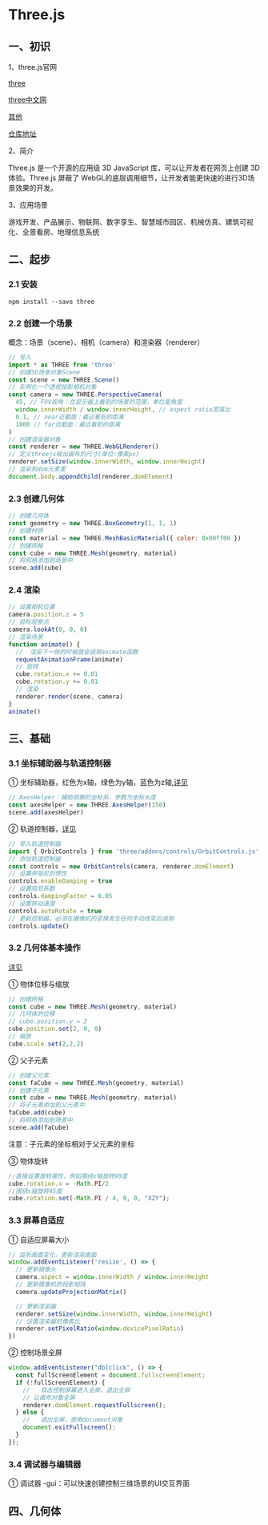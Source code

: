 # Three.js

## 一、初识

1、three.js官网

[three](https://threejs.org/)

[three中文网](http://webgl3d.cn/)

[其他](https://www.three3d.cn/)

[仓库地址](https://github.com/mrdoob/three.js)

2、简介

Three.js 是一个开源的应用级 3D JavaScript 库，可以让开发者在网页上创建 3D 体验。Three.js 屏蔽了 WebGL的底层调用细节，让开发者能更快速的进行3D场景效果的开发。

3、应用场景

游戏开发、产品展示、物联网、数字孪生、智慧城市园区、机械仿真、建筑可视化、全景看房、地理信息系统

## 二、起步

### 2.1 安装

```
npm install --save three
```

### 2.2 创建一个场景

概念：场景（scene）、相机（camera）和渲染器（renderer）

```js
// 导入
import * as THREE from 'three'
// 创建3D场景对象Scene
const scene = new THREE.Scene()
// 实例化一个透视投影相机对象
const camera = new THREE.PerspectiveCamera(
  45, // FOV视角：在显示器上看到的场景的范围，单位是角度
  window.innerWidth / window.innerHeight, // aspect ratio宽高比
  0.1, // near近截面：最近看到的距离
  1000 // far远截面：最远看到的距离
)
// 创建渲染器对象
const renderer = new THREE.WebGLRenderer()
// 定义threejs输出画布的尺寸(单位:像素px)
renderer.setSize(window.innerWidth, window.innerHeight)
// 渲染到dom元素里
document.body.appendChild(renderer.domElement)
```

### 2.3 创建几何体

```js
// 创建几何体
const geometry = new THREE.BoxGeometry(1, 1, 1)
// 创建材质
const material = new THREE.MeshBasicMaterial({ color: 0x00ff00 })
// 创建网格
const cube = new THREE.Mesh(geometry, material)
// 将网格添加到场景中
scene.add(cube)
```

### 2.4 渲染

```js
// 设置相机位置
camera.position.z = 5
// 目标观察点
camera.lookAt(0, 0, 0)
// 渲染场景
function animate() {
  //  渲染下一帧的时候就会调用animate函数
  requestAnimationFrame(animate)
  // 旋转
  cube.rotation.x += 0.01
  cube.rotation.y += 0.01
  // 渲染
  renderer.render(scene, camera)
}
animate()
```

## 三、基础

### 3.1 坐标辅助器与轨道控制器

① 坐标辅助器，红色为x轴，绿色为y轴，蓝色为z轴,[详见](https://threejs.org/docs/index.html#api/zh/helpers/ArrowHelper)

```js
// AxesHelper：辅助观察的坐标系，参数为坐标长度
const axesHelper = new THREE.AxesHelper(150)
scene.add(axesHelper)
```

② 轨道控制器，[详见](https://threejs.org/docs/index.html#examples/zh/controls/OrbitControls)

```js
// 导入轨道控制器
import { OrbitControls } from 'three/addons/controls/OrbitControls.js'
// 添加轨道控制器
const controls = new OrbitControls(camera, renderer.domElement)
// 设置带阻尼的惯性
controls.enableDamping = true
// 设置阻尼系数
controls.dampingFactor = 0.05
// 设置转动速度
controls.autoRotate = true
// 更新控制器。必须在摄像机的变换发生任何手动改变后调用
controls.update()
```

### 3.2 几何体基本操作

[详见](https://threejs.org/docs/index.html#api/zh/core/Object3D)

① 物体位移与缩放

```js
// 创建网格
const cube = new THREE.Mesh(geometry, material)
// 几何体的位移
// cube.position.y = 2
cube.position.set(2, 0, 0)
// 缩放
cube.scale.set(2,2,2)
```

② 父子元素

```js
// 创建父元素
const faCube = new THREE.Mesh(geometry, material)
// 创建子元素
const cube = new THREE.Mesh(geometry, material)
// 将子元素添加到父元素中
faCube.add(cube)
// 将网格添加到场景中
scene.add(faCube)
```

注意：子元素的坐标相对于父元素的坐标

③ 物体旋转

```js
//直接设置旋转属性，例如围绕x轴旋转90度
cube.rotation.x = -Math.PI/2
//围绕x轴旋转45度
cube.rotation.set(-Math.PI / 4, 0, 0, "XZY");
```

### 3.3 屏幕自适应

① 自适应屏幕大小

```js
// 监听画面变化，更新渲染画面
window.addEventListener('resize', () => {
  // 更新摄像头
  camera.aspect = window.innerWidth / window.innerHeight
  // 更新摄像机的投影矩阵
  camera.updateProjectionMatrix()

  // 更新渲染器
  renderer.setSize(window.innerWidth, window.innerHeight)
  // 设置渲染器的像素比
  renderer.setPixelRatio(window.devicePixelRatio)
})
```

②  控制场景全屏

```js
window.addEventListener("dblclick", () => {
  const fullScreenElement = document.fullscreenElement;
  if (!fullScreenElement) {
    //   双击控制屏幕进入全屏，退出全屏
    // 让画布对象全屏
    renderer.domElement.requestFullscreen();
  } else {
    //   退出全屏，使用document对象
    document.exitFullscreen();
  }
});
```

### 3.4 调试器与编辑器

① 调试器 -gui：可以快速创建控制三维场景的UI交互界面

## 四、几何体
